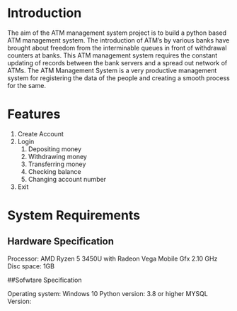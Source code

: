 # Introduction

The aim of the ATM management system project is to build a python based ATM management system. The introduction of ATM’s by various banks have brought about freedom from the interminable queues in front of withdrawal counters at banks. This ATM management system requires the constant updating of records between the bank servers and a spread out network of ATMs. The ATM Management System is a very productive management system for registering the data of the people and creating a smooth process for the same.

# Features

1. Create Account
2. Login
   1. Depositing money
   2. Withdrawing money
   3. Transferring money
   4. Checking balance
   5. Changing account number
4. Exit
  
# System Requirements

## Hardware Specification

Processor: AMD Ryzen 5 3450U with Radeon Vega Mobile Gfx 2.10 GHz
Disc space: 1GB

##Sofwtare Specification 

Operating system: Windows 10
Python version: 3.8 or higher
MYSQL Version: 

